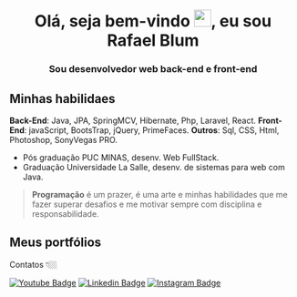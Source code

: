 <h1 align="center">Olá, seja bem-vindo <img src="https://raw.githubusercontent.com/kaueMarques/kaueMarques/master/hi.gif" width="30px">, eu sou Rafael Blum</h1>
<h3 align="center">Sou desenvolvedor web back-end e front-end</h3>

## Minhas habilidaes

**Back-End**: Java, JPA, SpringMCV, Hibernate, Php, Laravel, React.
**Front-End**: javaScript, BootsTrap, jQuery, PrimeFaces.
**Outros**: Sql, CSS, Html, Photoshop, SonyVegas PRO.
- Pós graduação PUC MINAS, desenv. Web FullStack.
- Graduação Universidade La Salle, desenv. de sistemas para web com Java.


> **Programação** é um prazer, é uma arte e minhas habilidades que me fazer superar desafios e me motivar sempre com disciplina e responsabilidade.


## Meus portfólios




Contatos 👇🏼

[![Youtube Badge](https://img.shields.io/badge/-Youtube-FF0000?style=flat-square&labelColor=FF0000&logo=youtube&logoColor=white&link=https://www.youtube.com/user/rafablum/videos)](https://www.youtube.com/user/rafablum/videos)
[![Linkedin Badge](https://img.shields.io/badge/-LinkedIn-blue?style=flat-square&logo=Linkedin&logoColor=white&link=https://www.linkedin.com/in/rafael-blum-237133114s/)](https://www.linkedin.com/in/rafael-blum-237133114s/)
[![Instagram Badge](https://img.shields.io/badge/-Instagram-violet?style=flat-square&logo=Instagram&logoColor=white&link=https://www.instagram.com/rafablum_/)](https://www.instagram.com/rafablum_/)
